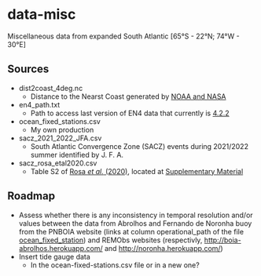 # data-misc

Miscellaneous data from expanded South Atlantic [65°S - 22°N; 74°W - 30°E]

## Sources

- dist2coast_4deg.nc
  - Distance to the Nearst Coast generated by [NOAA and NASA](https://oceancolor.gsfc.nasa.gov/docs/distfromcoast/)
- en4_path.txt
  - Path to access last version of EN4 data that currently is [4.2.2](https://www.metoffice.gov.uk/hadobs/en4/download-en4-2-2.html)
- ocean_fixed_stations.csv
  - My own production
- sacz_2021_2022_JFA.csv
  - South Atlantic Convergence Zone (SACZ) events during 2021/2022 summer identified by J. F. A.
- sacz_rosa_etal2020.csv
  - Table S2 of [Rosa *et al.* (2020)](https://www.frontiersin.org/articles/10.3389/fenvs.2020.00018/full), located at [Supplementary Material](https://www.frontiersin.org/articles/10.3389/fenvs.2020.00018/full#supplementary-material)

## Roadmap

- Assess whether there is any inconsistency in temporal resolution and/or values between the data from Abrolhos and Fernando de Noronha buoy from the PNBOIA website (links at column operational_path of the file [ocean_fixed_station](./ocean_fixed_station.csv)) and REMObs websites (respectivly, http://boia-abrolhos.herokuapp.com/ and http://noronha.herokuapp.com/)
- Insert tide gauge data
  - In the ocean-fixed-stations.csv file or in a new one?
